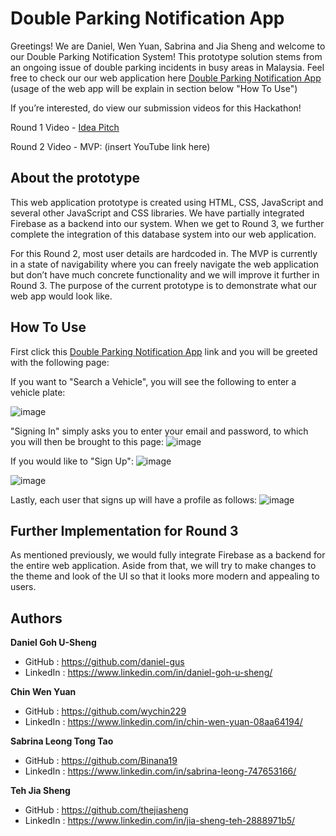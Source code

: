 # Double Parking Notification App
Greetings! We are Daniel, Wen Yuan, Sabrina and Jia Sheng and welcome to our Double Parking Notification System! This prototype solution stems from an ongoing issue of double parking incidents in busy areas in Malaysia. Feel free to check our our web application here [Double Parking Notification App](https://wychin229.github.io/double_park_sys/) (usage of the web app will be explain in section below "How To Use")

If you’re interested, do view our submission videos for this Hackathon!

Round 1 Video - [Idea Pitch](https://youtu.be/RfE3DayPM4U)

Round 2 Video - MVP: (insert YouTube link here)

## About the prototype
This web application prototype is created using HTML, CSS, JavaScript and several other JavaScript and CSS libraries. We have partially integrated Firebase as a backend into our system. When we get to Round 3, we further complete the integration of this database system into our web application.

For this Round 2, most user details are hardcoded in. The MVP is currently in a state of navigability where you can freely navigate the web application but don’t have much concrete functionality and we will improve it further in Round 3. The purpose of the current prototype is to demonstrate what our web app would look like.

## How To Use
First click this [Double Parking Notification App](https://wychin229.github.io/double_park_sys/) link and you will be greeted with the following page:

If you want to "Search a Vehicle", you will see the following to enter a vehicle plate:

![image](https://user-images.githubusercontent.com/69201759/145360463-db0bff43-fa48-4e2c-9c7f-91992c04277d.png)


"Signing In" simply asks you to enter your email and password, to which you will then be brought to this page:
![image](https://user-images.githubusercontent.com/69201759/145360344-dc2ec739-4010-47a5-a2ad-3bb449440325.png)

If you would like to "Sign Up":
![image](https://user-images.githubusercontent.com/69201759/145360609-4f47f672-c0ff-4f11-abfc-3403e1365c90.png)

![image](https://user-images.githubusercontent.com/69201759/145360672-db6fa633-6089-49ad-aab3-94d930453d8b.png)

Lastly, each user that signs up will have a profile as follows:
![image](https://user-images.githubusercontent.com/69201759/145360722-fe7d7cbd-77cd-47f0-a9ba-025873d0e0b0.png)


## Further Implementation for Round 3
As mentioned previously, we would fully integrate Firebase as a backend for the entire web application. Aside from that, we will try to make changes to the theme and look of the UI so that it looks more modern and appealing to users. 

## Authors
**Daniel Goh U-Sheng**     
- GitHub    : https://github.com/daniel-gus
- LinkedIn  : https://www.linkedin.com/in/daniel-goh-u-sheng/

**Chin Wen Yuan**
- GitHub    : https://github.com/wychin229
- LinkedIn  : https://www.linkedin.com/in/chin-wen-yuan-08aa64194/

**Sabrina Leong Tong Tao**
- GitHub    : https://github.com/Binana19
- LinkedIn  : https://www.linkedin.com/in/sabrina-leong-747653166/

**Teh Jia Sheng**
- GitHub    : https://github.com/thejiasheng
- LinkedIn  : https://www.linkedin.com/in/jia-sheng-teh-2888971b5/
